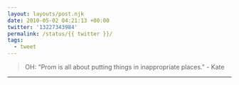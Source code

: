 ```yaml
---
layout: layouts/post.njk
date: 2010-05-02 04:21:13 +00:00
twitter: '13227343984'
permalink: /status/{{ twitter }}/
tags: 
  - tweet
---
```


> OH: "Prom is all about putting things in inappropriate places." - Kate

---
